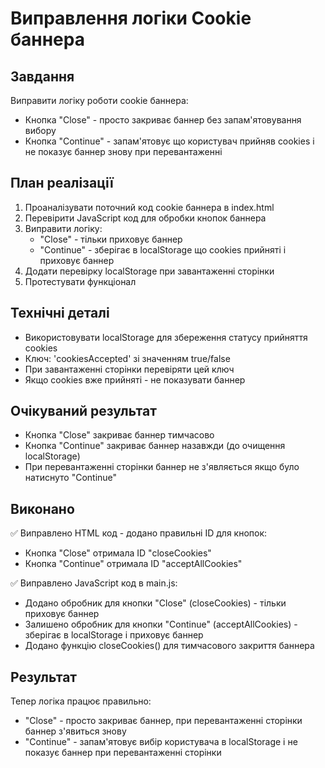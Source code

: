 # Виправлення логіки Cookie баннера

## Завдання
Виправити логіку роботи cookie баннера:
- Кнопка "Close" - просто закриває баннер без запам'ятовування вибору
- Кнопка "Continue" - запам'ятовує що користувач прийняв cookies і не показує баннер знову при перевантаженні

## План реалізації
1. Проаналізувати поточний код cookie баннера в index.html
2. Перевірити JavaScript код для обробки кнопок баннера
3. Виправити логіку:
   - "Close" - тільки приховує баннер
   - "Continue" - зберігає в localStorage що cookies прийняті і приховує баннер
4. Додати перевірку localStorage при завантаженні сторінки
5. Протестувати функціонал

## Технічні деталі
- Використовувати localStorage для збереження статусу прийняття cookies
- Ключ: 'cookiesAccepted' зі значенням true/false
- При завантаженні сторінки перевіряти цей ключ
- Якщо cookies вже прийняті - не показувати баннер

## Очікуваний результат
- Кнопка "Close" закриває баннер тимчасово
- Кнопка "Continue" закриває баннер назавжди (до очищення localStorage)
- При перевантаженні сторінки баннер не з'являється якщо було натиснуто "Continue"

## Виконано
✅ Виправлено HTML код - додано правильні ID для кнопок:
- Кнопка "Close" отримала ID "closeCookies"
- Кнопка "Continue" отримала ID "acceptAllCookies"

✅ Виправлено JavaScript код в main.js:
- Додано обробник для кнопки "Close" (closeCookies) - тільки приховує баннер
- Залишено обробник для кнопки "Continue" (acceptAllCookies) - зберігає в localStorage і приховує баннер
- Додано функцію closeCookies() для тимчасового закриття баннера

## Результат
Тепер логіка працює правильно:
- "Close" - просто закриває баннер, при перевантаженні сторінки баннер з'явиться знову
- "Continue" - запам'ятовує вибір користувача в localStorage і не показує баннер при перевантаженні сторінки

